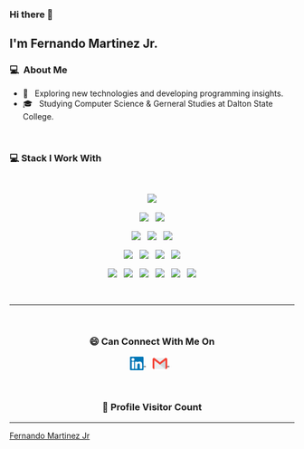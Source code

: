 ### Hi there 👋

## I'm Fernando Martinez Jr.

### 💻 &nbsp;About Me 

- 🤔 &nbsp; Exploring new technologies and developing programming insights.
- 🎓 &nbsp; Studying Computer Science & Gerneral Studies at Dalton State College.


<br>






### 💻 Stack I Work With

<br>

<p  align="center">

<img src="https://img.shields.io/badge/jupyter-F3631D.svg?&style=for-the-badge&logo=jupyter&logoColor=white" height="25"/>
  </p>
  
<p  align="center">

<img src="https://img.shields.io/badge/GitHub-100000?style=for-the-badge&logo=github&logoColor=white" height="25"/>  
  &nbsp;
<img src="https://img.shields.io/badge/GitLab-330F63?style=for-the-badge&logo=gitlab&logoColor=white" height="25"/>
  </p>
  
  <p  align="center">

  
<img src="https://camo.githubusercontent.com/c8d13e1c596a6726b1da8475a9299fac133f95ef009083b48be01f975a44987e/68747470733a2f2f696d672e736869656c64732e696f2f62616467652f2d48544d4c2d3035313232413f7374796c653d666c6174266c6f676f3d48544d4c35" height="25"/>
  &nbsp;
<img src="https://img.shields.io/badge/JavaScript-323330?style=for-the-badge&logo=javascript&logoColor=F7DF1E" height="25"/>
  &nbsp;
<img src="https://img.shields.io/badge/Node.js-43853D?style=for-the-badge&logo=node.js&logoColor=white" height="25"/>  
 </p>
 
 <p  align="center">

  
<img src="https://img.shields.io/badge/Express.js-404D59?style=for-the-badge" height="25">
  &nbsp;

<img src="https://img.shields.io/badge/React-20232A?style=for-the-badge&logo=react&logoColor=61DAFB" height="25">
&nbsp;
  
  <img src="https://img.shields.io/badge/Tailwind_CSS-38B2AC?style=for-the-badge&logo=tailwind-css&logoColor=white" height="25">
&nbsp;
  
<img src="https://img.shields.io/badge/Bootstrap-563D7C?style=for-the-badge&logo=bootstrap&logoColor=white" height="25">
</p>
<p align="center">

<img src="https://img.shields.io/badge/MySQL-00000F?style=for-the-badge&logo=mysql&logoColor=white" height="25">
&nbsp;
  <img src="https://img.shields.io/badge/MongoDB-4EA94B?style=for-the-badge&logo=mongodb&logoColor=white" height="25">
&nbsp;
    <img src="https://img.shields.io/badge/Heroku-430098?style=for-the-badge&logo=heroku&logoColor=white" height="25">
&nbsp;
    <img src="https://img.shields.io/badge/Microsoft_Word-2B579A?style=for-the-badge&logo=microsoft-word&logoColor=white" height="25">
&nbsp;
  <img src="https://img.shields.io/badge/Adobe%20Photoshop-31A8FF?style=for-the-badge&logo=Adobe%20Photoshop&logoColor=black" height="25">
&nbsp;
  <img src="https://img.shields.io/badge/Visual_Studio_Code-0078D4?style=for-the-badge&logo=visual%20studio%20code&logoColor=white" height="25">

</p>
<br>
 
 <hr>
 
 <br>

  <div align="center">
  <h3><b>😄 Can Connect With Me On</b></h3>
  </div>
<p align="center">
<a href="https://www.linkedin.com/in/fernando-martinez-jr-6305a8220?lipi=urn%3Ali%3Apage%3Ad_flagship3_profile_view_base_contact_details%3BoRUog1Q4RGq6haM4YK%2Bm8w%3D%3D" target="_blank">
  <img align="center" alt="Fernando Martinez Jr. | Linkedin" width="24px" src="https://github.com/SatYu26/SatYu26/blob/master/Assets/Linkedin.svg" />
</a> &nbsp;&nbsp;
<a href="mailto:nando.martinez59@outlook.com" >
  <img align="center" alt="Fernando Martinez Jr. | Gmail" width="26px" src="https://github.com/SatYu26/SatYu26/blob/master/Assets/Gmail.svg" />
</a> &nbsp;&nbsp;
<p>
  
<br>
  
<div align=center>
  <h3><b>📍 Profile Visitor Count</b></h3>
</div>
    

------

[Fernando Martinez Jr](https://github.com/FMartinez59)
